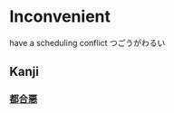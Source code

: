 # Inconvenient
have a scheduling conflict
つごうがわるい

## Kanji
### [都](../Kanji/kanji-dict/都.md)[合](../Kanji/kanji-dict/合.md)[悪](../Kanji/kanji-dict/悪.md)